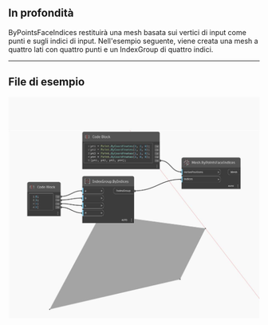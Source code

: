 ## In profondità
ByPointsFaceIndices restituirà una mesh basata sui vertici di input come punti e sugli indici di input. Nell'esempio seguente, viene creata una mesh a quattro lati con quattro punti e un IndexGroup di quattro indici.
___
## File di esempio

![ByPointsFaceIndices](./Autodesk.DesignScript.Geometry.Mesh.ByPointsFaceIndices_img.jpg)

